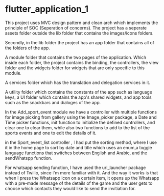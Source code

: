 # flutter_application_1

This project uses MVC design pattern and clean arch which implements the principle of SOC (Seperation of concerns). The project has a seperate assets folder outside the lib folder that contains the images/icons folders. 

Secondly, in the lib folder the project has an app folder that contains all of the folders of the app. 

A module folder that contains the two pages of the application. Which inside each folder, the project contains the binding, the controllers, the view folder and the widgets folder for widgets that are only specific to this module.

A services folder which has the translation and delegation services in it. 

A utility folder which contains the constants of the app such as language keys, a UI folder which contains the app's shared widgets, and app tools such as the snackbars and dialoges of the app.


In the Add_sport_event module we have a controller with multiple functions for image picking from gallery using the Image_picker package, a Date and Time picker functions, init function to initialize the defined controllers, and clear one to clear them, while also two functions to add to the list of the sports events and one to edit the details of it.

in the Sport_event_list controller , I had put the sorting method, where I use it in the home page to sort by date and title which uses an enum,a toggle language functions that switches between English and Arabic, and the sendWhatspp function. 

For whatsapp sending function, I have used the url_launcher package instead of Twilio, since I'm more familiar with it. And the way it works is that when I press the Whatsapp icon on a certain item, it opens up the Whatsapp with a pre-made message of the details of the game and the user gets to choose which contacts they would like to send the invitiation for. 




